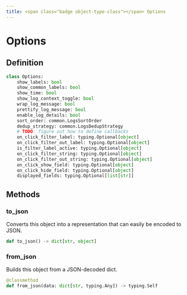 ```yaml
---
title: <span class="badge object-type-class"></span> Options
---
```

# <span class="badge object-type-class"></span> Options

## Definition

```python
class Options:
    show_labels: bool
    show_common_labels: bool
    show_time: bool
    show_log_context_toggle: bool
    wrap_log_message: bool
    prettify_log_message: bool
    enable_log_details: bool
    sort_order: common.LogsSortOrder
    dedup_strategy: common.LogsDedupStrategy
    # TODO: figure out how to define callbacks
    on_click_filter_label: typing.Optional[object]
    on_click_filter_out_label: typing.Optional[object]
    is_filter_label_active: typing.Optional[object]
    on_click_filter_string: typing.Optional[object]
    on_click_filter_out_string: typing.Optional[object]
    on_click_show_field: typing.Optional[object]
    on_click_hide_field: typing.Optional[object]
    displayed_fields: typing.Optional[list[str]]
```
## Methods

### <span class="badge object-method"></span> to_json

Converts this object into a representation that can easily be encoded to JSON.

```python
def to_json() -> dict[str, object]
```

### <span class="badge object-method"></span> from_json

Builds this object from a JSON-decoded dict.

```python
@classmethod
def from_json(data: dict[str, typing.Any]) -> typing.Self
```

